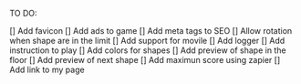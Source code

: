 
TO DO:

[] Add favicon
[] Add ads to game
[] Add meta tags to SEO
[] Allow rotation when shape are in the limit
[] Add support for movile
[] Add logger
[] Add instruction to play
[] Add colors for shapes
[] Add preview of shape in the floor
[] Add preview of next shape
[] Add maximun score using zapier
[] Add link to my page